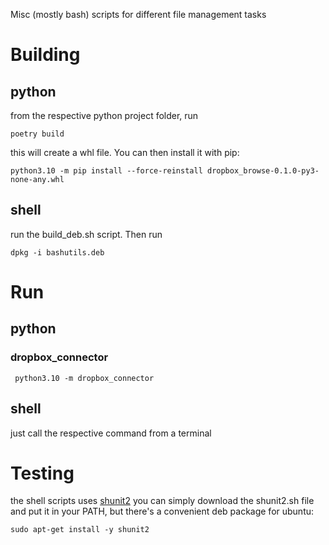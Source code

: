 Misc (mostly bash) scripts for different file management tasks
# Building
## python
from the respective python project folder, run
```commandline
poetry build
```
this will create a whl file. You can then install it with pip:
```commandline
python3.10 -m pip install --force-reinstall dropbox_browse-0.1.0-py3-none-any.whl
```

## shell
run the build_deb.sh script. Then run
```commandline
dpkg -i bashutils.deb
```

# Run
## python
### dropbox_connector
```commandline
 python3.10 -m dropbox_connector 
```
## shell
just call the respective command from a terminal

# Testing
the shell scripts uses [shunit2](https://github.com/kward/shunit2?tab=readme-ov-file) 
you can simply download the shunit2.sh file and put it in your PATH, but there's a convenient deb package for ubuntu:
```
sudo apt-get install -y shunit2
```
